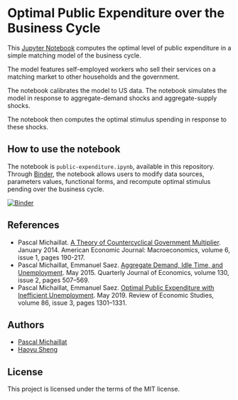 # Optimal Public Expenditure over the Business Cycle

This [Jupyter Notebook](https://jupyter.org) computes the optimal level of public expenditure in a simple matching model of the business cycle. 

The model features self-employed workers who sell their services on a matching market to other households and the government. 

The notebook calibrates the model to US data. The notebook simulates the model in response to aggregate-demand shocks and aggregate-supply shocks. 

The notebook then computes the optimal stimulus spending in response to these shocks.

## How to use the notebook

The notebook is `public-expenditure.ipynb`, available in this repository. Through [Binder](https://mybinder.org), the notebook allows users to modify data sources, parameters values, functional forms, and recompute optimal stimulus pending over the business cycle.

[![Binder](https://mybinder.org/badge_logo.svg)](https://mybinder.org/v2/gh/pascalmichaillat/public-expenditure/HEAD)


## References

* Pascal Michaillat. [A Theory of Countercyclical Government Multiplier](https://www.pascalmichaillat.org/2.html). January 2014. American Economic Journal: Macroeconomics, volume 6, issue 1, pages 190-217.
* Pascal Michaillat, Emmanuel Saez. [Aggregate Demand, Idle Time, and Unemployment](https://www.pascalmichaillat.org/3.html). May 2015. Quarterly Journal of Economics, volume 130, issue 2, pages 507–569.
* Pascal Michaillat, Emmanuel Saez. [Optimal Public Expenditure with Inefficient Unemployment](https://www.pascalmichaillat.org/6.html). May 2019. Review of Economic Studies, volume 86, issue 3, pages 1301–1331.

## Authors

* [Pascal Michaillat](https://www.pascalmichaillat.org)
* [Haoyu Sheng](https://haoyusheng.net)

## License

This project is licensed under the terms of the MIT license.
